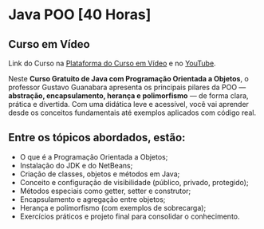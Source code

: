 # Java POO [40 Horas]
## Curso em Vídeo

Link do Curso na [Plataforma do Curso em Vídeo](https://www.cursoemvideo.com/curso/java-poo/) e no [YouTube](https://www.youtube.com/playlist?list=PLHz_AreHm4dkqe2aR0tQK74m8SFe-aGsY).

Neste **Curso Gratuito de Java com Programação Orientada a Objetos**, o professor Gustavo Guanabara apresenta os principais pilares da POO — **abstração, encapsulamento, herança e polimorfismo** — de forma clara, prática e divertida. Com uma didática leve e acessível, você vai aprender desde os conceitos fundamentais até exemplos aplicados com código real.

## Entre os tópicos abordados, estão:
- O que é a Programação Orientada a Objetos;
- Instalação do JDK e do NetBeans;
- Criação de classes, objetos e métodos em Java;
- Conceito e configuração de visibilidade (público, privado, protegido);
- Métodos especiais como getter, setter e construtor;
- Encapsulamento e agregação entre objetos;
- Herança e polimorfismo (com exemplos de sobrecarga);
- Exercícios práticos e projeto final para consolidar o conhecimento.
